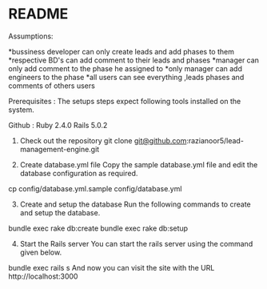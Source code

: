 # README
Assumptions:

*bussiness developer can only create leads and add phases to them 
*respective BD's can add comment to their leads and phases
*manager can only add comment to the phase he assigned to
*only manager can add engineers to the phase
*all users can see everything ,leads phases and comments of others users

Prerequisites :
The setups steps expect following tools installed on the system.

Github :
Ruby 2.4.0
Rails 5.0.2

1. Check out the repository
git clone git@github.com:razianoor5/lead-management-engine.git

2. Create database.yml file
Copy the sample database.yml file and edit the database configuration as required.

cp config/database.yml.sample config/database.yml

3. Create and setup the database
Run the following commands to create and setup the database.

bundle exec rake db:create
bundle exec rake db:setup

4. Start the Rails server
You can start the rails server using the command given below.

bundle exec rails s
And now you can visit the site with the URL http://localhost:3000

